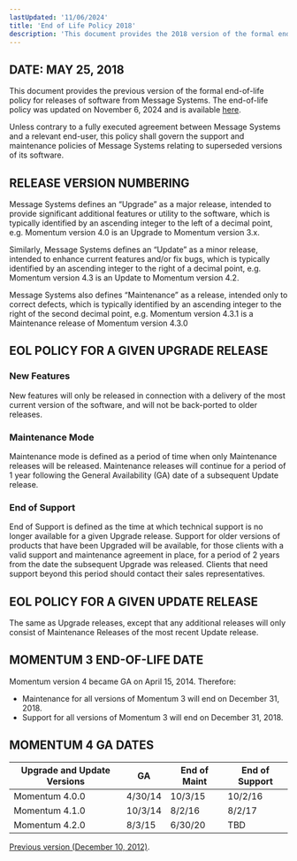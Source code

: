 ```yaml
---
lastUpdated: '11/06/2024'
title: 'End of Life Policy 2018'
description: 'This document provides the 2018 version of the formal end-of-life policy for releases of software from Message Systems.'
---
```


## DATE: MAY 25, 2018

This document provides the previous version of the formal end-of-life policy for releases of software from Message Systems. The end-of-life policy was updated on November 6, 2024 and is available [here](/momentum/4/eol-policy.md).

Unless contrary to a fully executed agreement between Message Systems and a relevant end-user, this policy shall govern the support and maintenance policies of Message Systems relating to superseded versions of its software.

## RELEASE VERSION NUMBERING

Message Systems defines an “Upgrade” as a major release, intended to provide significant additional features or utility to the software, which is typically identified by an ascending integer to the left of a decimal point, e.g. Momentum version 4.0 is an Upgrade to Momentum version 3.x.

Similarly, Message Systems defines an “Update” as a minor release, intended to enhance current features and/or fix bugs, which is typically identified by an ascending integer to the right of a decimal point, e.g. Momentum version 4.3 is an Update to Momentum version 4.2.

Message Systems also defines “Maintenance” as a release, intended only to correct defects, which is typically identified by an ascending integer to the right of the second decimal point, e.g. Momentum version 4.3.1 is a Maintenance release of Momentum version 4.3.0

## EOL POLICY FOR A GIVEN UPGRADE RELEASE

### New Features

New features will only be released in connection with a delivery of the most current version of the software, and will not be back-ported to older releases.

### Maintenance Mode

Maintenance mode is defined as a period of time when only Maintenance releases will be released. Maintenance releases will continue for a period of 1 year following the General Availability (GA) date of a subsequent Update release.

### End of Support

End of Support is defined as the time at which technical support is no longer available for a given Upgrade release. Support for older versions of products that have been Upgraded will be available, for those clients with a valid support and maintenance agreement in place, for a period of 2 years from the date the subsequent Upgrade was released. Clients that need support beyond this period should contact their sales representatives.

## EOL POLICY FOR A GIVEN UPDATE RELEASE

The same as Upgrade releases, except that any additional releases will only consist of Maintenance Releases of the most recent Update release.

## MOMENTUM 3 END-OF-LIFE DATE

Momentum version 4 became GA on April 15, 2014. Therefore:

- Maintenance for all versions of Momentum 3 will end on December 31, 2018.
- Support for all versions of Momentum 3 will end on December 31, 2018.

## MOMENTUM 4 GA DATES

| Upgrade and Update Versions | GA      | End of Maint | End of Support |
| --------------------------- | ------- | ------------ | -------------- |
| Momentum 4.0.0              | 4/30/14 | 10/3/15      | 10/2/16        |
| Momentum 4.1.0              | 10/3/14 | 8/2/16       | 8/2/17         |
| Momentum 4.2.0              | 8/3/15  | 6/30/20      | TBD            |

[Previous version (December 10, 2012)](/momentum/4/eol-policy-2012).
